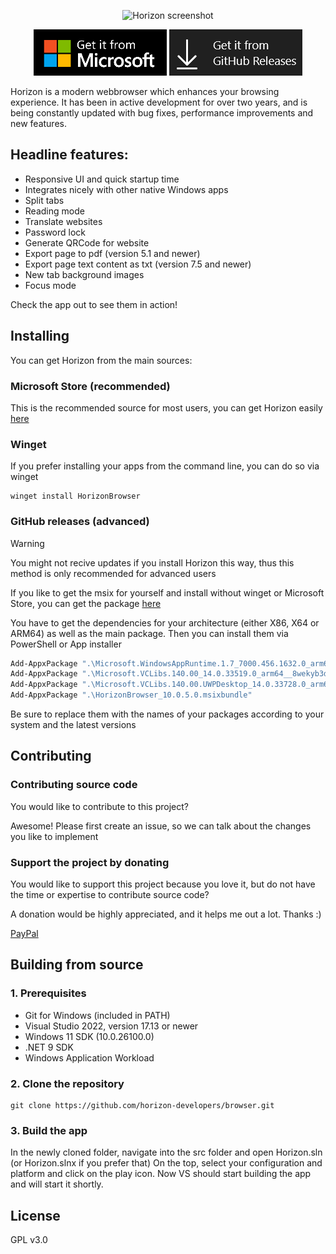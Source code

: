 <p align="center">
  <img src="https://store-images.s-microsoft.com/image/apps.58485.14199299454065324.49bf96ae-f30a-4763-bcc4-b4641154db7e.88b9ef73-49d3-4dc5-b4b4-bda274b30b3b" alt="Horizon screenshot" />
</p>

<p align="center">
  <a href="https://apps.microsoft.com/detail/9pfs0vxcd5sr" target="_blank">
    <img src="images/msstorebadge.png" /></a>
  <a href="https://github.com/horizon-developers/browser/releases">
    <img src="images/ghreleasesbadge.png" /></a>
</p>

Horizon is a modern webbrowser which enhances your browsing experience. It has been in active development for over two years, and is being constantly updated with bug fixes, performance improvements and new features.

## Headline features:
- Responsive UI and quick startup time
- Integrates nicely with other native Windows apps 
- Split tabs
- Reading mode
- Translate websites
- Password lock
- Generate QRCode for website
- Export page to pdf (version 5.1 and newer)
- Export page text content as txt (version 7.5 and newer)
- New tab background images
- Focus mode

Check the app out to see them in action! 

## Installing

You can get Horizon from the main sources:

### Microsoft Store (recommended)

This is the recommended source for most users, you can get Horizon easily [here](https://apps.microsoft.com/detail/9pfs0vxcd5sr)

### Winget

If you prefer installing your apps from the command line, you can do so via winget

```batch
winget install HorizonBrowser
```

### GitHub releases (advanced)

> [!WARNING]
> You might not recive updates if you install Horizon this way, thus this method is only recommended for advanced users

If you like to get the msix for yourself and install without winget or Microsoft Store, you can get the package [here](https://github.com/horizon-developers/browser/releases)

You have to get the dependencies for your architecture (either X86, X64 or ARM64) as well as the main package. Then you can install them via PowerShell or App installer

```powershell
Add-AppxPackage ".\Microsoft.WindowsAppRuntime.1.7_7000.456.1632.0_arm64__8wekyb3d8bbwe.msix"
Add-AppxPackage ".\Microsoft.VCLibs.140.00_14.0.33519.0_arm64__8wekyb3d8bbwe.appx"
Add-AppxPackage ".\Microsoft.VCLibs.140.00.UWPDesktop_14.0.33728.0_arm64__8wekyb3d8bbwe.appx"
Add-AppxPackage ".\HorizonBrowser_10.0.5.0.msixbundle"
```
Be sure to replace them with the names of your packages according to your system and the latest versions
## Contributing

### Contributing source code
You would like to contribute to this project?

Awesome! Please first create an issue, so we can talk about the changes you like to implement

### Support the project by donating
You would like to support this project because you love it, but do not have the time or expertise to contribute source code?

A donation would be highly appreciated, and it helps me out a lot. Thanks :)

[PayPal](https://www.paypal.com/paypalme/julianhasreiter)

## Building from source

### 1. Prerequisites
- Git for Windows (included in PATH)
- Visual Studio 2022, version 17.13 or newer
- Windows 11 SDK (10.0.26100.0)
- .NET 9 SDK
- Windows Application Workload

### 2. Clone the repository
```batch
git clone https://github.com/horizon-developers/browser.git
```

### 3. Build the app
In the newly cloned folder, navigate into the src folder and open Horizon.sln (or Horizon.slnx if you prefer that)
On the top, select your configuration and platform and click on the play icon.
Now VS should start building the app and will start it shortly.

## License
GPL v3.0
